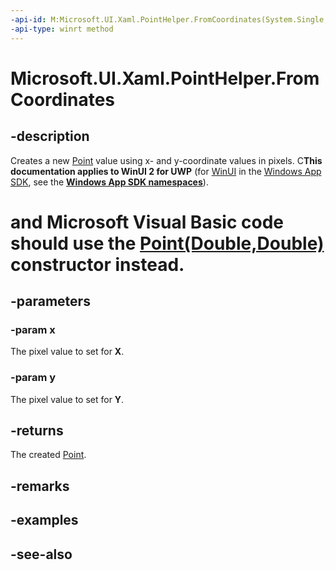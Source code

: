 ```yaml
---
-api-id: M:Microsoft.UI.Xaml.PointHelper.FromCoordinates(System.Single,System.Single)
-api-type: winrt method
---
```


<!-- Method syntax
public Windows.Foundation.Point FromCoordinates(System.Single x, System.Single y)
-->

# Microsoft.UI.Xaml.PointHelper.FromCoordinates

## -description

Creates a new [Point](/uwp/api/windows.foundation.point) value using x- and y-coordinate values in pixels. C**This documentation applies to WinUI 2 for UWP** (for [WinUI](/windows/apps/winui/winui3/) in the [Windows App SDK](/windows/apps/windows-app-sdk/), see the **[Windows App SDK namespaces](/windows/windows-app-sdk/api/winrt/)**).

# and Microsoft Visual Basic code should use the [Point(Double,Double)](/dotnet/api/windows.foundation.point.-ctor?view=dotnet-uwp-10.0&preserve-view=true) constructor instead.

## -parameters

### -param x

The pixel value to set for **X**.

### -param y

The pixel value to set for **Y**.

## -returns

The created [Point](/uwp/api/windows.foundation.point).

## -remarks

## -examples

## -see-also
